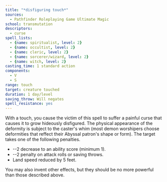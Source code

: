 ```yaml
---
title: "*disfiguring touch*"
sources:
  - Pathfinder Roleplaying Game Ultimate Magic
school: transmutation
descriptors:
  - curse
spell_lists:
  - {name: spiritualist, level: 2}
  - {name: occultist, level: 2}
  - {name: cleric, level: 2}
  - {name: sorcerer/wizard, level: 2}
  - {name: witch, level: 2}
casting_time: 1 standard action
components:
  - V
  - S
range: touch
target: creature touched
duration: 1 day/level
saving_throw: Will negates
spell_resistance: yes
---
```


With a touch, you cause the victim of this spell to suffer a painful curse that causes it to grow hideously disfigured. The physical appearance of the deformity is subject to the caster's whim (most demon worshipers choose deformities that reffect their Abyssal patron's shape or form). The target takes one of the following penalties.

- --2 decrease to an ability score (minimum 1).
- --2 penalty on attack rolls or saving throws.
- Land speed reduced by 5 feet.

You may also invent other effects, but they should be no more powerful than those described above.

